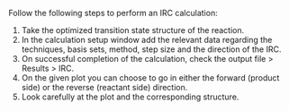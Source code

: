 Follow the following steps to perform an IRC calculation:

1. Take the optimized transition state structure of the reaction.
2. In the calculation setup window add the relevant data regarding the techniques, basis sets, method, step size and the direction of the IRC.
3. On successful completion of the calculation, check the output file > Results > IRC.
4. On the given plot you can choose to go in either the forward (product side) or the reverse (reactant side) direction.
5. Look carefully at the plot and the corresponding structure.
